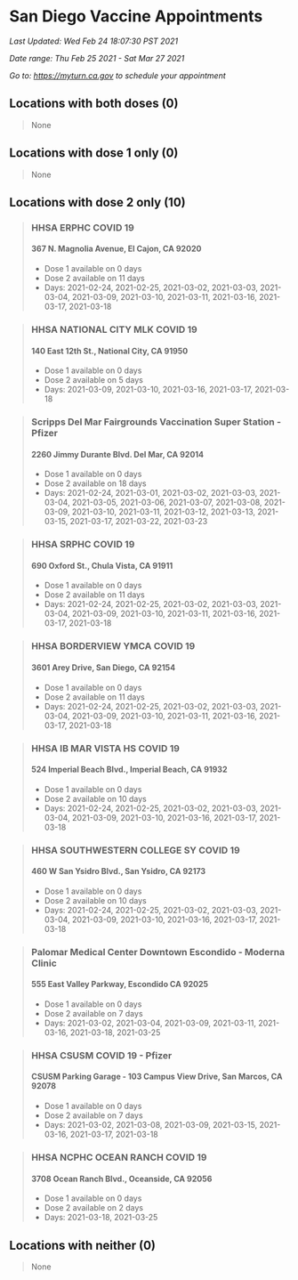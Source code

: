 # San Diego Vaccine Appointments
*Last Updated: Wed Feb 24 18:07:30 PST 2021*

*Date range: Thu Feb 25 2021 - Sat Mar 27 2021*

*Go to: <https://myturn.ca.gov> to schedule your appointment*


## Locations with both doses (0)

>None

## Locations with dose 1 only (0)

>None

## Locations with dose 2 only (10)

>### HHSA ERPHC COVID 19
>#### 367 N. Magnolia Avenue, El Cajon, CA 92020
>- Dose 1 available on 0 days
>- Dose 2 available on 11 days
>  - Days: 2021-02-24, 2021-02-25, 2021-03-02, 2021-03-03, 2021-03-04, 2021-03-09, 2021-03-10, 2021-03-11, 2021-03-16, 2021-03-17, 2021-03-18

>### HHSA NATIONAL CITY MLK COVID 19
>#### 140 East 12th St., National City, CA 91950
>- Dose 1 available on 0 days
>- Dose 2 available on 5 days
>  - Days: 2021-03-09, 2021-03-10, 2021-03-16, 2021-03-17, 2021-03-18

>### Scripps Del Mar Fairgrounds Vaccination Super Station - Pfizer
>#### 2260 Jimmy Durante Blvd.  Del Mar, CA 92014
>- Dose 1 available on 0 days
>- Dose 2 available on 18 days
>  - Days: 2021-02-24, 2021-03-01, 2021-03-02, 2021-03-03, 2021-03-04, 2021-03-05, 2021-03-06, 2021-03-07, 2021-03-08, 2021-03-09, 2021-03-10, 2021-03-11, 2021-03-12, 2021-03-13, 2021-03-15, 2021-03-17, 2021-03-22, 2021-03-23

>### HHSA SRPHC COVID 19
>#### 690 Oxford St., Chula Vista, CA 91911
>- Dose 1 available on 0 days
>- Dose 2 available on 11 days
>  - Days: 2021-02-24, 2021-02-25, 2021-03-02, 2021-03-03, 2021-03-04, 2021-03-09, 2021-03-10, 2021-03-11, 2021-03-16, 2021-03-17, 2021-03-18

>### HHSA BORDERVIEW YMCA COVID 19
>#### 3601 Arey Drive, San Diego, CA 92154
>- Dose 1 available on 0 days
>- Dose 2 available on 11 days
>  - Days: 2021-02-24, 2021-02-25, 2021-03-02, 2021-03-03, 2021-03-04, 2021-03-09, 2021-03-10, 2021-03-11, 2021-03-16, 2021-03-17, 2021-03-18

>### HHSA IB MAR VISTA HS COVID 19
>#### 524 Imperial Beach Blvd., Imperial Beach, CA 91932
>- Dose 1 available on 0 days
>- Dose 2 available on 10 days
>  - Days: 2021-02-24, 2021-02-25, 2021-03-02, 2021-03-03, 2021-03-04, 2021-03-09, 2021-03-10, 2021-03-16, 2021-03-17, 2021-03-18

>### HHSA SOUTHWESTERN COLLEGE SY COVID 19
>#### 460 W San Ysidro Blvd., San Ysidro, CA 92173
>- Dose 1 available on 0 days
>- Dose 2 available on 10 days
>  - Days: 2021-02-24, 2021-02-25, 2021-03-02, 2021-03-03, 2021-03-04, 2021-03-09, 2021-03-10, 2021-03-16, 2021-03-17, 2021-03-18

>### Palomar Medical Center Downtown Escondido - Moderna Clinic
>#### 555 East Valley Parkway, Escondido CA 92025
>- Dose 1 available on 0 days
>- Dose 2 available on 7 days
>  - Days: 2021-03-02, 2021-03-04, 2021-03-09, 2021-03-11, 2021-03-16, 2021-03-18, 2021-03-25

>### HHSA CSUSM COVID 19 - Pfizer
>#### CSUSM Parking Garage - 103 Campus View Drive, San Marcos, CA 92078
>- Dose 1 available on 0 days
>- Dose 2 available on 7 days
>  - Days: 2021-03-02, 2021-03-08, 2021-03-09, 2021-03-15, 2021-03-16, 2021-03-17, 2021-03-18

>### HHSA NCPHC OCEAN RANCH COVID 19
>#### 3708 Ocean Ranch Blvd., Oceanside, CA 92056
>- Dose 1 available on 0 days
>- Dose 2 available on 2 days
>  - Days: 2021-03-18, 2021-03-25

## Locations with neither (0)

>None

